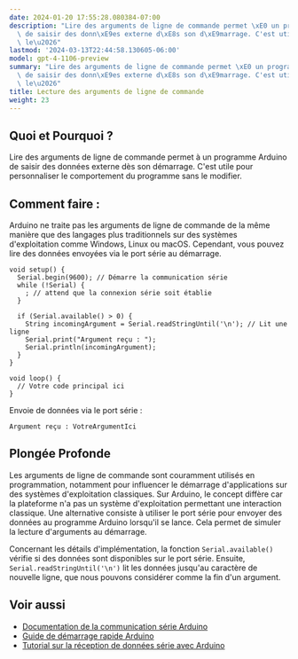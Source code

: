 ```yaml
---
date: 2024-01-20 17:55:28.080384-07:00
description: "Lire des arguments de ligne de commande permet \xE0 un programme Arduino\
  \ de saisir des donn\xE9es externe d\xE8s son d\xE9marrage. C'est utile pour personnaliser\
  \ le\u2026"
lastmod: '2024-03-13T22:44:58.130605-06:00'
model: gpt-4-1106-preview
summary: "Lire des arguments de ligne de commande permet \xE0 un programme Arduino\
  \ de saisir des donn\xE9es externe d\xE8s son d\xE9marrage. C'est utile pour personnaliser\
  \ le\u2026"
title: Lecture des arguments de ligne de commande
weight: 23
---
```


## Quoi et Pourquoi ?
Lire des arguments de ligne de commande permet à un programme Arduino de saisir des données externe dès son démarrage. C'est utile pour personnaliser le comportement du programme sans le modifier.

## Comment faire :
Arduino ne traite pas les arguments de ligne de commande de la même manière que des langages plus traditionnels sur des systèmes d'exploitation comme Windows, Linux ou macOS. Cependant, vous pouvez lire des données envoyées via le port série au démarrage.

```Arduino
void setup() {
  Serial.begin(9600); // Démarre la communication série
  while (!Serial) {
    ; // attend que la connexion série soit établie
  }

  if (Serial.available() > 0) {
    String incomingArgument = Serial.readStringUntil('\n'); // Lit une ligne
    Serial.print("Argument reçu : ");
    Serial.println(incomingArgument);
  }
}

void loop() {
  // Votre code principal ici
}
```

Envoie de données via le port série :
```
Argument reçu : VotreArgumentIci
```

## Plongée Profonde
Les arguments de ligne de commande sont couramment utilisés en programmation, notamment pour influencer le démarrage d'applications sur des systèmes d'exploitation classiques. Sur Arduino, le concept diffère car la plateforme n'a pas un système d'exploitation permettant une interaction classique. Une alternative consiste à utiliser le port série pour envoyer des données au programme Arduino lorsqu'il se lance. Cela permet de simuler la lecture d'arguments au démarrage.

Concernant les détails d'implémentation, la fonction `Serial.available()` vérifie si des données sont disponibles sur le port série. Ensuite, `Serial.readStringUntil('\n')` lit les données jusqu'au caractère de nouvelle ligne, que nous pouvons considérer comme la fin d'un argument.

## Voir aussi
- [Documentation de la communication série Arduino](https://www.arduino.cc/reference/en/language/functions/communication/serial/)
- [Guide de démarrage rapide Arduino](https://www.arduino.cc/en/Guide/HomePage)
- [Tutorial sur la réception de données série avec Arduino](https://www.arduino.cc/en/Tutorial/BuiltInExamples/SerialEvent)

